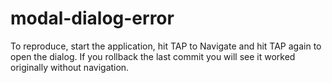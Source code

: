 # modal-dialog-error

To reproduce, start the application, hit TAP to Navigate and hit TAP again to open the dialog.
If you rollback the last commit you will see it worked originally without navigation.